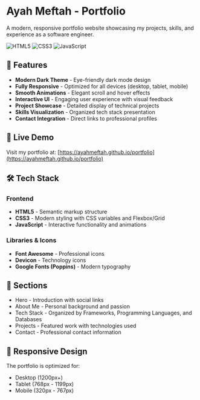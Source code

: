 # Ayah Meftah - Portfolio

A modern, responsive portfolio website showcasing my projects, skills, and experience as a software engineer.

![HTML5](https://img.shields.io/badge/HTML5-E34F26?style=flat-square&logo=html5&logoColor=white)
![CSS3](https://img.shields.io/badge/CSS3-1572B6?style=flat-square&logo=css3&logoColor=white)
![JavaScript](https://img.shields.io/badge/JavaScript-F7DF1E?style=flat-square&logo=javascript&logoColor=black)

## 🌟 Features

- **Modern Dark Theme** - Eye-friendly dark mode design
- **Fully Responsive** - Optimized for all devices (desktop, tablet, mobile)
- **Smooth Animations** - Elegant scroll and hover effects
- **Interactive UI** - Engaging user experience with visual feedback
- **Project Showcase** - Detailed display of technical projects
- **Skills Visualization** - Organized tech stack presentation
- **Contact Integration** - Direct links to professional profiles

## 🚀 Live Demo

Visit my portfolio at: [https://ayahmeftah.github.io/portfolio](https://ayahmeftah.github.io/portfolio)

## 🛠️ Tech Stack

### Frontend
- **HTML5** - Semantic markup structure
- **CSS3** - Modern styling with CSS variables and Flexbox/Grid
- **JavaScript** - Interactive functionality and animations

### Libraries & Icons
- **Font Awesome** - Professional icons
- **Devicon** - Technology icons
- **Google Fonts (Poppins)** - Modern typography


## 🎯 Sections
- Hero - Introduction with social links
- About Me - Personal background and passion
- Tech Stack - Organized by Frameworks, Programming Languages, and Databases
- Projects - Featured work with technologies used
- Contact - Professional contact information

## 📱 Responsive Design

The portfolio is optimized for:
- Desktop (1200px+)
- Tablet (768px - 1199px)
- Mobile (320px - 767px)